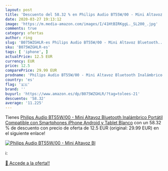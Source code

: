 ```yaml
---
layout: post
title: 'Descuento del 58.32 % en Philips Audio BT55W/00 - Mini Altavoz Bl'
date: 2020-03-27 19:13:12
image: 'https://m.media-amazon.com/images/I/41HtBIRKggL._SL200_.jpg'
comments: true
category: ofertas
author: ring
slug: 'B075WZGHLR-es Philips Audio BT55W/00 - Mini Altavoz Bluetooth...'
sku: 'B075WZGHLR-es'
tags: [ 'iphone', ]
actualPrice: 12.5 EUR
currency: EUR
price: 12.5
comparePrice: 29.99 EUR
prodname: 'Philips Audio BT55W/00 - Mini Altavoz Bluetooth Inalámbrico Portátil  Compatible con Smartphones  iPhone  Android y Tablet  Blanco'
country: 'es'
flag: '🇪🇸'
brand: ''
buyurl: 'https://www.amazon.es/dp/B075WZGHLR/?tag=tolees-21'
descuento: '58.32'
average: '11.225'
---
```


Tienes [Philips Audio BT55W/00 - Mini Altavoz Bluetooth Inalámbrico Portátil  Compatible con Smartphones  iPhone  Android y Tablet  Blanco](https://www.amazon.es/dp/B075WZGHLR/?tag=tolees-21) con un 58.32 % de descuento con precio de oferta de 12.5 EUR (original: 29.99 EUR) en el siguiente enlace!

[![Philips Audio BT55W/00 - Mini Altavoz Bl](https://m.media-amazon.com/images/I/41HtBIRKggL._SL200_.jpg)](https://www.amazon.es/dp/B075WZGHLR/?tag=tolees-21)

ℹ️:


[🛒 Accede a la oferta!!](https://www.amazon.es/dp/B075WZGHLR/?tag=tolees-21)

